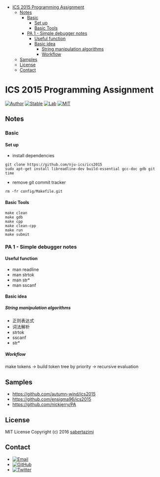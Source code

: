 
* [ICS 2015 Programming Assignment](#ics-2015-programming-assignment)
	* [Notes](#notes)
		* [Basic](#basic)
			* [Set up](#set-up)
			* [Basic Tools](#basic-tools)
		* [PA 1 - Simple debugger notes](#pa-1---simple-debugger-notes)
			* [Useful function](#useful-function)
			* [Basic idea](#basic-idea)
				* [ String manipulation algorithms](#-string-manipulation-algorithms)
				* [Workflow](#workflow)
	* [Samples](#samples)
	* [License](#license)
	* [Contact](#contact)

# ICS 2015 Programming Assignment

[![Author](https://img.shields.io/badge/author-sabertazimi-lightgrey.svg)](https://github.com/sabertazimi)
[![Stable](https://img.shields.io/badge/stability-stable-brightgreen.svg)](https://github.com/sabertazimi/os-nemu)
[![Lab](https://img.shields.io/badge/lab-os-006b75.svg)](https://github.com/sabertazimi/os-nemu)
[![MIT](https://img.shields.io/badge/license-mit-brightgreen.svg)](https://raw.githubusercontent.com/sabertazimi/os-nemu/master/LICENSE)

## Notes

### Basic

#### Set up

-   install dependencies

```shell
git clone https://github.com/nju-ics/ics2015
sudo apt-get install libreadline-dev build-essential gcc-doc gdb git time
```

-   remove git commit tracker

```shell
rm -fr config/Makefile.git
```

#### Basic Tools

```shell
make clean
make gdb
make cpp
make clean-cpp
make run
make submit
```

### PA 1 - Simple debugger notes

#### Useful function

-   man readline
-   man strtok
-   man str*
-   man sscanf

#### Basic idea

#####  String manipulation algorithms

-   正则表达式
-   词法解析
-   strtok
-   sscanf
-   str*

##### Workflow

make tokens -> build token tree by priority -> recursive evaluation

## Samples

-   https://github.com/autumn-wind/ics2015
-   https://github.com/ensigma96/ics2015
-   https://github.com/nickjerry/PA

## License

MIT License Copyright (c) 2016 [sabertazimi](https://github.com)

## Contact

-   [![Email](https://img.shields.io/badge/mailto-sabertazimi-brightgreen.svg?style=flat-square)](mailto:sabertazimi@gmail.com)
-   [![GitHub](https://img.shields.io/badge/contact-github-000000.svg?style=flat-square)](https://github.com/sabertazimi)
-   [![Twitter](https://img.shields.io/badge/contact-twitter-blue.svg?style=flat-square)](https://twitter.com/sabertazimi)    

